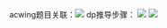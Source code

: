acwing题目关联：![](Pasted%20image%2020240730141143.png)
dp推导步骤：
![](Pasted%20image%2020240730142546.png)
![](Pasted%20image%2020240730142506.png)